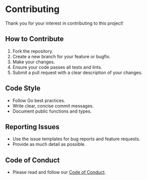# Contributing

Thank you for your interest in contributing to this project!

## How to Contribute

1. Fork the repository.
2. Create a new branch for your feature or bugfix.
3. Make your changes.
4. Ensure your code passes all tests and lints.
5. Submit a pull request with a clear description of your changes.

## Code Style
- Follow Go best practices.
- Write clear, concise commit messages.
- Document public functions and types.

## Reporting Issues
- Use the issue templates for bug reports and feature requests.
- Provide as much detail as possible.

## Code of Conduct
- Please read and follow our [Code of Conduct](CODE_OF_CONDUCT.md).